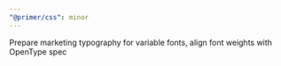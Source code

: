 ```yaml
---
"@primer/css": minor
---
```


Prepare marketing typography for variable fonts, align font weights with OpenType spec
